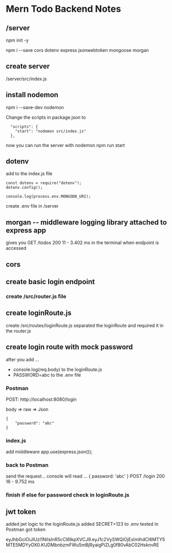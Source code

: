 # Mern Todo Backend Notes

## /server

npm init -y

npm i --save cors dotenv express jsonwebtoken mongoose morgan

## create server

/server/src/index.js

## install nodemon

npm i --save-dev nodemon

Change the scripts in package.json to

```
  "scripts": {
    "start": "nodemon src/index.js"
  },
```

now you can run the server with nodemon
npm run start

## dotenv

add to the index.js file

```
const dotenv = require("dotenv");
dotenv.config();

console.log(process.env.MONGODB_URI);
```

create .env file in /server

## morgan -- middleware logging library attached to express app

gives you GET /todos 200 11 - 3.402 ms in the terminal when endpoint is accessed

## cors

## create basic login endpoint

### create /src/router.js file

## create loginRoute.js

create /src/routes/loginRoute.js
separated the loginRoute and required it in the router.js

## create login route with mock password

after you add ...

- console.log(req.body) to the loginRoute.js
- PASSWORD=abc to the .env file

### Postman

POST: http://localhost:8080/login

body => raw => Json

```
{
    "password": "abc"
}
```

### index.js

add middleware
app.use(express.json());

### back to Postman

send the request...
console will read ...
{ password: 'abc' }
POST /login 200 16 - 9.752 ms

### finish if else for password check in loginRoute.js

## jwt token

added jwt logic to the loginRoute.js
added SECRET=123 to .env
tested in Postman
got token

eyJhbGciOiJIUzI1NiIsInR5cCI6IkpXVCJ9.eyJ1c2VySWQiOjEsImlhdCI6MTY5MTE5MDYyOX0.KUDMbnbzmFWu5mBjRyaigPiZLg0f80vAbC02HsknvRE
